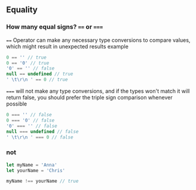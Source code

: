 ## Equality

### How many equal signs? `==` or `===`

`==` Operator can make any necessary type conversions to compare values, which might result in unexpected results
example

``` js
0 == '' // true
0 == '0' // true
'0' == '' // false
null == undefined // true
' \t\r\n ' == 0 // true
```

`===` will not make any type conversions, and if the types won't match it will return false, you should prefer the triple sign comparison whenever possible

``` js
0 === '' // false
0 === '0' // false
'0' === '' // false
null === undefined // false
' \t\r\n ' === 0 // false
```
### not

``` js
let myName = 'Anna'
let yourName = 'Chris'

myName !== yourName // true
```
